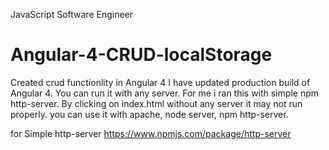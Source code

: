 JavaScript Software Engineer
# Angular-4-CRUD-localStorage
Created crud functionlity in Angular 4
I have updated production build of Angular 4.
You can run it with any server. For me i ran this with simple npm http-server.
By clicking on index.html without any server it may not run properly. you can use it with apache, node server, npm http-server.

for Simple http-server
https://www.npmjs.com/package/http-server

